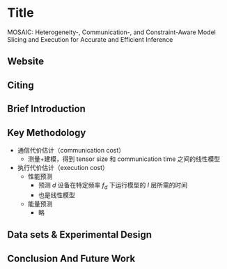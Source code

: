 # Title

MOSAIC: Heterogeneity-, Communication-, and Constraint-Aware Model Slicing
and Execution for Accurate and Efficient Inference

## Website
<!-- 网址，有DOI的建议用DOI地址-->

## Citing

<!-- 引用格式，建议使用latex格式-->

## Brief Introduction

<!-- 通过三五句话描述这篇文章，包括 1. 论文的应用场景；2. 论文克服已有方法的局限性；3. 论文主要的技术手段； 4. 论文的预期结果 -->

## Key Methodology
- 通信代价估计（communication cost）
    - 测量+建模，得到 tensor size 和 communication time 之间的线性模型
- 执行代价估计（execution cost）
    - 性能预测
        - 预测 $d$ 设备在特定频率 $f_d$ 下运行模型的 $l$ 层所需的时间
        - 也是线性模型
    - 能量预测
        - 略
<!-- 分点写，论述论文中主要技术手段的实施过程 -->


## Data sets & Experimental Design

<!-- 撰写实验环境的设置，实验的对象，实验的比较方面，以及实验的结果（不要列举数据，要概括谈） -->


## Conclusion And Future Work

<!-- 作者或者阅读者对本文工作的总结，以及未来可能的改进方向 -->
